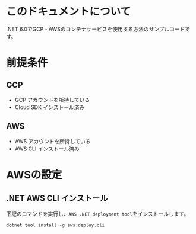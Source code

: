 # このドキュメントについて
.NET 6.0でGCP・AWSのコンテナサービスを使用する方法のサンプルコードです。

# 前提条件

## GCP
- GCP アカウントを所持している
- Cloud SDK インストール済み

## AWS
- AWS アカウントを所持している
- AWS CLI インストール済み

# AWSの設定

## .NET AWS CLI インストール
下記のコマンドを実行し、`AWS .NET deployment tool`をインストールします。

```
dotnet tool install -g aws.deploy.cli
```
